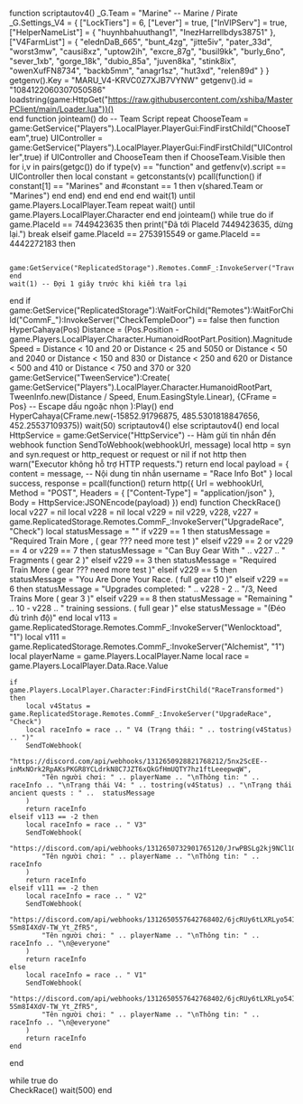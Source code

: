 
function scriptautov4()
    _G.Team = "Marine" -- Marine / Pirate
    _G.Settings_V4 = {
        ["LockTiers"] = 6, 
        ["Lever"] = true, 
        ["InVIPServ"] = true, 
        ["HelperNameList"] = { 
            "huynhbahuuthang1",
            "InezHarrellbdys38751"
        },
        ["V4FarmList"] = { 
            "elednDaB_665",
            "bunt_4zg",
            "jitte5iv",
            "pater_33d",
            "worst3mw",
            "causi8xz",
            "uptow2ih",
            "excre_87g",
            "busil9kk",
            "burly_6no",
            "sever_1xb",
            "gorge_18k",
            "dubio_85a",
            "juven8ka",
            "stink8ix",
            "owenXufFN8734",
            "backb5mm",
            "anagr1sz",
            "hut3xd",
            "relen89d"
        }
    }
    getgenv().Key = "MARU_V4-KRVC0Z7XJB7VYNW"
    getgenv().id = "1084122060307050586"
    loadstring(game:HttpGet("https://raw.githubusercontent.com/xshiba/MasterPClient/main/Loader.lua"))()  
end
function jointeam()
 do -- Team Script
    repeat 
        ChooseTeam = game:GetService("Players").LocalPlayer.PlayerGui:FindFirstChild("ChooseTeam",true)
        UIController = game:GetService("Players").LocalPlayer.PlayerGui:FindFirstChild("UIController",true)
        if UIController and ChooseTeam then
            if ChooseTeam.Visible then
                for i,v in pairs(getgc()) do
                    if type(v) == "function" and getfenv(v).script == UIController then
                        local constant = getconstants(v)
                        pcall(function()
                            if constant[1] == "Marines" and #constant == 1 then
                                v(shared.Team or "Marines")
                            end
                        end)
                    end
                end
            end
        end
        wait(1)
    until game.Players.LocalPlayer.Team
    repeat wait() until game.Players.LocalPlayer.Character
 end
end
jointeam()
while true do
    if game.PlaceId == 7449423635 then
        print("Đã tới PlaceId 7449423635, dừng lại.")
        break
    elseif game.PlaceId == 2753915549 or game.PlaceId == 4442272183 then

        game:GetService("ReplicatedStorage").Remotes.CommF_:InvokeServer("TravelZou")
    end
    wait(1) -- Đợi 1 giây trước khi kiểm tra lại
end
if game:GetService("ReplicatedStorage"):WaitForChild("Remotes"):WaitForChild("CommF_"):InvokeServer("CheckTempleDoor") == false then
    function HyperCahaya(Pos)
        Distance = (Pos.Position - game.Players.LocalPlayer.Character.HumanoidRootPart.Position).Magnitude 
        Speed = Distance < 10 and 20 or Distance < 25 and 5050 or Distance < 50 and 2040 or Distance < 150 and 830 or Distance < 250 and 620 or Distance < 500 and 410 or Distance < 750 and 370 or 320 
        game:GetService("TweenService"):Create(
            game:GetService("Players").LocalPlayer.Character.HumanoidRootPart, 
            TweenInfo.new(Distance / Speed, Enum.EasingStyle.Linear), 
            {CFrame = Pos} -- Escape dấu ngoặc nhọn
        ):Play() 
    end 
    HyperCahaya(CFrame.new(-15852.91796875, 485.5301818847656, 452.25537109375))
    wait(50)
    scriptautov4()
else
    scriptautov4()
end
local HttpService = game:GetService("HttpService")
-- Hàm gửi tin nhắn đến webhook
function SendToWebhook(webhookUrl, message)
    local http = syn and syn.request or http_request or request or nil
    if not http then
        warn("Executor không hỗ trợ HTTP requests.")
        return
    end
    local payload = {
        content = message, -- Nội dung tin nhắn
        username = "Race Info Bot"
    }
    local success, response = pcall(function()
        return http({
            Url = webhookUrl,
            Method = "POST",
            Headers = {
                ["Content-Type"] = "application/json"
            },
            Body = HttpService:JSONEncode(payload)
        })
    end)
function CheckRace()
    local v227 = nil
    local v228 = nil
    local v229 = nil
    v229, v228, v227 = game.ReplicatedStorage.Remotes.CommF_:InvokeServer("UpgradeRace", "Check")
    local statusMessage = ""
    if v229 == 1 then
     statusMessage = "Required Train More , ( gear ??? need more test )"
    elseif v229 == 2 or v229 == 4 or v229 == 7 then
     statusMessage = "Can Buy Gear With " .. v227 .. " Fragments ( gear 2 )"
    elseif v229 == 3 then
     statusMessage = "Required Train More ( gear ??? need more test )"
    elseif v229 == 5 then
     statusMessage = "You Are Done Your Race. ( full gear t10 )"
    elseif v229 == 6 then
     statusMessage = "Upgrades completed: " .. v228 - 2 .. "/3, Need Trains More ( gear 3 )"
    elseif v229 == 8 then
     statusMessage = "Remaining " .. 10 - v228 .. " training sessions. ( full gear )" 
    else
     statusMessage = "(Đéo đủ trình độ)" 
    end
    local v113 = game.ReplicatedStorage.Remotes.CommF_:InvokeServer("Wenlocktoad", "1")
    local v111 = game.ReplicatedStorage.Remotes.CommF_:InvokeServer("Alchemist", "1")
    local playerName = game.Players.LocalPlayer.Name
    local race = game.Players.LocalPlayer.Data.Race.Value

    if game.Players.LocalPlayer.Character:FindFirstChild("RaceTransformed") then
        local v4Status = game.ReplicatedStorage.Remotes.CommF_:InvokeServer("UpgradeRace", "Check")
        local raceInfo = race .. " V4 (Trạng thái: " .. tostring(v4Status) .. ")"
        SendToWebhook(
            "https://discord.com/api/webhooks/1312650928821768212/5nx2ScEE--inMxNOrk2RpAKsPKGR8YCLdrkN8C7JZT6xQkGfHmUQTY7hz1ftLeeepwqW",
            "Tên người chơi: " .. playerName .. "\nThông tin: " .. raceInfo .. "\nTrạng thái V4: " .. tostring(v4Status) .. "\nTrạng thái ancient quests : " ..  statusMessage
        )
        return raceInfo
    elseif v113 == -2 then
        local raceInfo = race .. " V3"
        SendToWebhook(
            "https://discord.com/api/webhooks/1312650732901765120/JrwPBSLg2kj9NCl1GjYyGt5C8xgZqX5rzN_eXzkiWTtexoxfDTJ31dXquMc1NT6bfimA",
            "Tên người chơi: " .. playerName .. "\nThông tin: " .. raceInfo 
        )
        return raceInfo
    elseif v111 == -2 then
        local raceInfo = race .. " V2"
        SendToWebhook(
            "https://discord.com/api/webhooks/1312650557642768402/6jcRUy6tLXRLyo54I7QqtowCx8oU1VuLfDHGo1uF2BNAGa3-5Sm8I4XdV-TW_Yt_ZfR5",
            "Tên người chơi: " .. playerName .. "\nThông tin: " .. raceInfo .. "\n@everyone"
        )
        return raceInfo
    else
        local raceInfo = race .. " V1"
        SendToWebhook(
            "https://discord.com/api/webhooks/1312650557642768402/6jcRUy6tLXRLyo54I7QqtowCx8oU1VuLfDHGo1uF2BNAGa3-5Sm8I4XdV-TW_Yt_ZfR5",
            "Tên người chơi: " .. playerName .. "\nThông tin: " .. raceInfo .. "\n@everyone"
        )
        return raceInfo
    end
end

while true do     
    CheckRace()
    wait(500)
end
